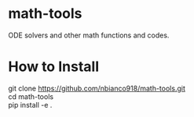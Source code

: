 # math-tools
ODE solvers and other math functions and codes.


# How to Install
  git clone https://github.com/nbianco918/math-tools.git \
  cd math-tools \
  pip install -e . 
  
  
